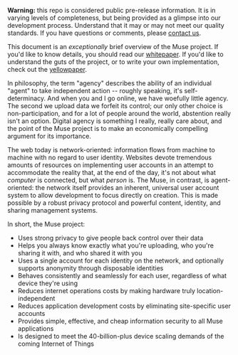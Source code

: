 **Warning:** this repo is considered public pre-release information. It is in varying levels of completeness, but being provided as a glimpse into our development process. Understand that it may or may not meet our quality standards. If you have questions or comments, please [contact us](mailto:badg@muterra.io).

This document is an *exceptionally* brief overview of the Muse project. If you'd like to know details, you should read our [whitepaper](/whitepaper.md). If you'd like to understand the guts of the project, or to write your own implementation, check out the [yellowpaper](/yellowpaper.md).

In philosophy, the term "agency" describes the ability of an individual "agent" to take independent action -- roughly speaking, it's self-determinacy. And when you and I go online, we have woefully little agency. The second we upload data we forfeit its control; our only other choice is non-participation, and for a lot of people around the world, abstention really isn't an option. Digital agency is something I really, really care about, and the point of the Muse project is to make an economically compelling argument for its importance.

The web today is network-oriented: information flows from machine to machine with no regard to user identity. Websites devote tremendous amounts of resources on implementing user accounts in an attempt to accommodate the reality that, at the end of the day, it's not about what *computer* is connected, but what *person* is. The Muse, in contrast, is agent-oriented: the network itself provides an inherent, universal user account system to allow development to focus directly on creation. This is made possible by a robust privacy protocol and powerful content, identity, and sharing management systems.

In short, the Muse project:

* Uses strong privacy to give people back control over their data
* Helps you always know exactly what you're uploading, who you're sharing it with, and who shared it with you
* Uses a single account for each identity on the network, and optionally supports anonymity through disposable identities
* Behaves consistently and seamlessly for each user, regardless of what device they're using
* Reduces internet operations costs by making hardware truly location-independent
* Reduces application development costs by eliminating site-specific user accounts
* Provides simple, effective, and cheap information security to all Muse applications
* Is designed to meet the 40-billion-plus device scaling demands of the coming Internet of Things